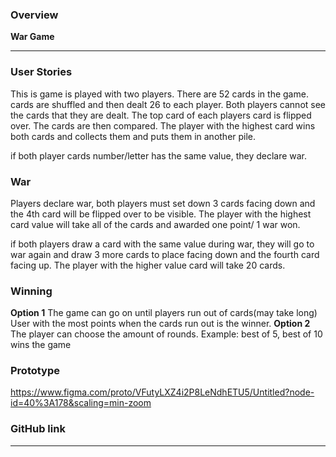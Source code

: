 ### Overview

**War Game**


---

### User Stories

This is game is played with two players. 
There are 52 cards in the game. 
cards are shuffled and then dealt 26 to each player. 
Both players cannot see the cards that they are dealt. 
The top card of each players card is flipped over. 
The cards are then compared. 
The player with the highest card wins both cards and collects them and puts them in another pile. 

if both player cards number/letter has the same value, they declare war. 

### War
Players declare war, both players must set down 3 cards facing down and the 4th card will be flipped over to be visible. 
The player with the highest card value will take all of the cards and awarded one point/ 1 war won. 

if both players draw a card with the same value during war, they will go to war again and draw 3 more cards to place facing down and the fourth card facing up. 
The player with the higher value card will take 20 cards. 

### Winning

**Option 1**
The game can go on until players run out of cards(may take long)
User with the most points when the cards run out is the winner. 
**Option 2**
The player can choose the amount of rounds.
Example:  best of 5, best of 10 wins the game


### Prototype
https://www.figma.com/proto/VFutyLXZ4i2P8LeNdhETU5/Untitled?node-id=40%3A178&scaling=min-zoom <br>

### GitHub link

---
